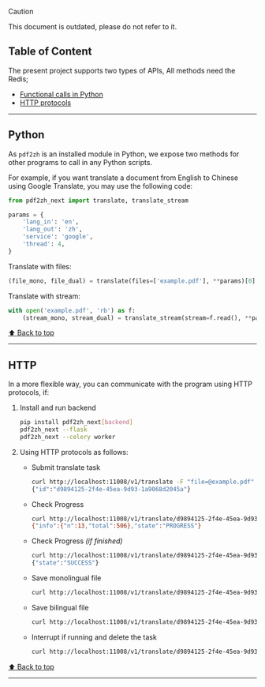 <!-- CHUNK ID: chunk_F2495A85  CHUNK TYPE: blockquote START_LINE:1 -->
> [!CAUTION]
>
> This document is outdated, please do not refer to it.

<!-- CHUNK ID: chunk_3CA8722C  CHUNK TYPE: paragraph START_LINE:5 -->
<h2 id="toc">Table of Content</h2>
The present project supports two types of APIs, All methods need the Redis;

<!-- CHUNK ID: chunk_AE8C8A31  CHUNK TYPE: list START_LINE:8 -->
- [Functional calls in Python](#api-python)
- [HTTP protocols](#api-http)

<!-- CHUNK ID: h_rule_c38333ce  CHUNK TYPE: h_rule START_LINE:11 -->
---

<!-- CHUNK ID: chunk_1C2FD3FE  CHUNK TYPE: paragraph START_LINE:13 -->
<h2 id="api-python">Python</h2>

As `pdf2zh` is an installed module in Python, we expose two methods for other programs to call in any Python scripts.

For example, if you want translate a document from English to Chinese using Google Translate, you may use the following code:

<!-- CHUNK ID: chunk_7A13B606  CHUNK TYPE: code_block START_LINE:19 -->
```python
from pdf2zh_next import translate, translate_stream

params = {
    'lang_in': 'en',
    'lang_out': 'zh',
    'service': 'google',
    'thread': 4,
}
```
<!-- CHUNK ID: chunk_2DB09B71  CHUNK TYPE: paragraph START_LINE:29 -->
Translate with files:
<!-- CHUNK ID: chunk_1F8B4E30  CHUNK TYPE: code_block START_LINE:30 -->
```python
(file_mono, file_dual) = translate(files=['example.pdf'], **params)[0]
```
<!-- CHUNK ID: chunk_8C07F04C  CHUNK TYPE: paragraph START_LINE:33 -->
Translate with stream:
<!-- CHUNK ID: chunk_258306A3  CHUNK TYPE: code_block START_LINE:34 -->
```python
with open('example.pdf', 'rb') as f:
    (stream_mono, stream_dual) = translate_stream(stream=f.read(), **params)
```

<!-- CHUNK ID: chunk_F1B6ECA2  CHUNK TYPE: paragraph START_LINE:39 -->
[⬆️ Back to top](#toc)

<!-- CHUNK ID: h_rule_7d1b918e  CHUNK TYPE: h_rule START_LINE:41 -->
---

<!-- CHUNK ID: chunk_F96246D5  CHUNK TYPE: paragraph START_LINE:43 -->
<h2 id="api-http">HTTP</h2>

In a more flexible way, you can communicate with the program using HTTP protocols, if:

<!-- CHUNK ID: chunk_5C9E9558  CHUNK TYPE: list START_LINE:47 -->
1. Install and run backend

   ```bash
   pip install pdf2zh_next[backend]
   pdf2zh_next --flask
   pdf2zh_next --celery worker
   ```

2. Using HTTP protocols as follows:

   - Submit translate task

     ```bash
     curl http://localhost:11008/v1/translate -F "file=@example.pdf" -F "data={\"lang_in\":\"en\",\"lang_out\":\"zh\",\"service\":\"google\",\"thread\":4}"
     {"id":"d9894125-2f4e-45ea-9d93-1a9068d2045a"}
     ```

   - Check Progress

     ```bash
     curl http://localhost:11008/v1/translate/d9894125-2f4e-45ea-9d93-1a9068d2045a
     {"info":{"n":13,"total":506},"state":"PROGRESS"}
     ```

   - Check Progress _(if finished)_

     ```bash
     curl http://localhost:11008/v1/translate/d9894125-2f4e-45ea-9d93-1a9068d2045a
     {"state":"SUCCESS"}
     ```

   - Save monolingual file

     ```bash
     curl http://localhost:11008/v1/translate/d9894125-2f4e-45ea-9d93-1a9068d2045a/mono --output example-mono.pdf
     ```

   - Save bilingual file

     ```bash
     curl http://localhost:11008/v1/translate/d9894125-2f4e-45ea-9d93-1a9068d2045a/dual --output example-dual.pdf
     ```

   - Interrupt if running and delete the task
     ```bash
     curl http://localhost:11008/v1/translate/d9894125-2f4e-45ea-9d93-1a9068d2045a -X DELETE
     ```

<!-- CHUNK ID: chunk_F1B6ECA2  CHUNK TYPE: paragraph START_LINE:95 -->
[⬆️ Back to top](#toc)

<!-- CHUNK ID: h_rule_9f975c7d  CHUNK TYPE: h_rule START_LINE:97 -->
---

